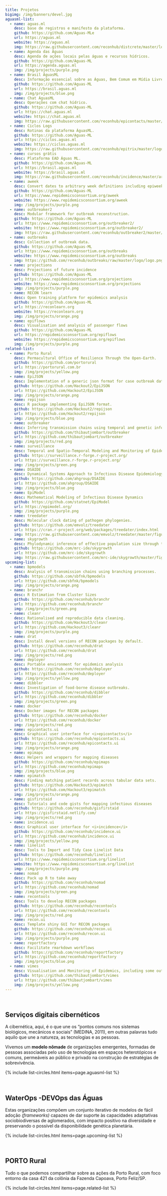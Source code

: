 ```yaml
---
title: Projetos
bigimg: /img/banners/devel.jpg
aguasml-list:
  - name: aguas.ml
    desc: base de registros e manifesto da plataforma.
    github: https://github.com/Aguas-MLe
    url: https://aguas.ml
    website: https://aguas.ml
    img: https://raw.githubusercontent.com/reconhub/distcrete/master/logo/logo.png
  - name: Agenda das Águas
    desc: Agenda de ações locais pelas águas e recursos hídricos.
    github: https://github.com/Aguas-ML
    url: https://agenda.aguas.ml
    img: /img/projects/purple.png
  - name: Brasil ÁguasML
    desc: Informação essencial sobre as Águas, Bem Comum em Mídia Livre
    github: https://github.com/Aguas-ML
    url: https://brasil.aguas.ml
    img: /img/projects/blue.png
  - name: Chat ÁguasML
    desc: Operações com chat hídrico.
    github: https://github.com/Aguas-ML
    url: https://chat.aguas.ml
    website: https://chat.aguas.ml
    img: https://raw.githubusercontent.com/reconhub/epicontacts/master/logo/logo.png
  - name: Ciclos Logs
    desc: Rotinas da plataforma ÁguasML.
    github: https://github.com/Aguas-ML
    url: https://ciclos.aguas.ml
    website: https://ciclos.aguas.ml
    img: https://raw.githubusercontent.com/reconhub/epitrix/master/logo/logo.png
  - name: cursos grátis
    desc: Plataforma EAD Águas ML.
    github: https://github.com/Aguas-ML
    url: https://brasil.aguas.ml
    website: https://brasil.aguas.ml
    img: https://raw.githubusercontent.com/reconhub/incidence/master/artwork/logo/logo.png
  - name: aweek
    desc: Convert dates to arbitrary week definitions including epiweek, isoweek, and more
    github: https://github.com/Aguas-ML
    url: https://www.repidemicsconsortium.org/aweek
    website: https://www.repidemicsconsortium.org/aweek
    img: /img/projects/purple.png
  - name: outbreaker2
    desc: Modular framework for outbreak reconstruction.
    github: https://github.com/Aguas-ML
    url: https://www.repidemicsconsortium.org/outbreaker2/
    website: https://www.repidemicsconsortium.org/outbreaker2/
    img: https://raw.githubusercontent.com/reconhub/outbreaker2/master/logo/logo.png
  - name: outbreaks
    desc: Collection of outbreak data.
    github: https://github.com/Aguas-ML
    url: https://www.repidemicsconsortium.org/outbreaks
    website: https://www.repidemicsconsortium.org/outbreaks
    img: https://github.com/reconhub/outbreaks/raw/master/logo/logo.png
  - name: projections
    desc: Projections of future incidence
    github: https://github.com/Aguas-ML
    url: https://www.repidemicsconsortium.org/projections
    website: https://www.repidemicsconsortium.org/projections
    img: /img/projects/purple.png
  - name: RECON learn
    desc: Open training platform for epidemics analysis
    github: https://github.com/Aguas-ML
    url: https://reconlearn.org
    website: https://reconlearn.org
    img: /img/projects/orange.png
  - name: epiflows
    desc: Visualisation and analysis of passenger flows
    github: https://github.com/Aguas-ML
    url: https://repidemicsconsortium.org/epiflows
    website: https://repidemicsconsortium.org/epiflows
    img: /img/projects/purple.png
related-list:
  - name: Porto Rural
    desc: Permacultural Office of Resilience Through the Open-Earth.
    github: https://github.com/portorural
    url: https://portorural.com.br
    img: /img/projects/yellow.png
  - name: EpiJSON
    desc: Implementation of a generic json format for case outbreak data.
    github: https://github.com/Hackout2/EpiJSON
    url: https://github.com/Hackout2/EpiJSON
    img: /img/projects/orange.png
  - name: repijson
    desc: R package implementing EpiJSON format.
    github: https://github.com/Hackout2/repijson
    url: https://github.com/Hackout2/repijson
    img: /img/projects/blue.png
  - name: outbreaker
    desc: Inferring transmission chains using temporal and genetic information.
    github: https://github.com/thibautjombart/outbreaker
    url: https://github.com/thibautjombart/outbreaker
    img: /img/projects/red.png
  - name: surveillance
    desc: Temporal and Spatio-Temporal Modeling and Monitoring of Epidemic Phenomena
    github: https://surveillance.r-forge.r-project.org/
    url: https://surveillance.r-forge.r-project.org/
    img: /img/projects/green.png
  - name: DSAIDE
    desc: Dynamical Systems Approach to Infectious Disease Epidemiology - a Shiny/R based teaching tool.
    github: https://github.com/ahgroup/DSAIDE
    url: https://github.com/ahgroup/DSAIDE
    img: /img/projects/blue.png
  - name: EpiModel
    desc: Mathematical Modeling of Infectious Disease Dynamics
    github: https://github.com/statnet/EpiModel
    url: https://epimodel.org/
    img: /img/projects/purple.png
  - name: treedater
    desc: Molecular clock dating of pathogen phylogenies. 
    github: https://github.com/emvolz/treedater
    url: https://cran.r-project.org/web/packages/treedater/index.html
    img: https://raw.githubusercontent.com/emvolz/treedater/master/figure/tdlogo.png
  - name: skygrowth
    desc: Phylodynamic inference of effective population size through time.
    github: https://github.com/mrc-ide/skygrowth
    url: https://github.com/mrc-ide/skygrowth
    img: https://raw.githubusercontent.com/mrc-ide/skygrowth/master/figure/sglogo.png
upcoming-list:
  - name: bpmodels
    desc: Analysis of transmission chains using branching processes.
    github: https://github.com/sbfnk/bpmodels
    url: https://github.com/sbfnk/bpmodels
    img: /img/projects/orange.png
  - name: branchr
    desc: R Estimation from Cluster Sizes
    github: https://github.com/reconhub/branchr
    url: https://github.com/reconhub/branchr
    img: /img/projects/green.png
  - name: cleanr
    desc: Rationalised and reproducible data cleaning.
    github: https://github.com/Hackout3/cleanr
    url: https://github.com/Hackout3/cleanr
    img: /img/projects/purple.png
  - name: drat
    desc: Install devel versions of RECON packages by default.
    github: https://github.com/reconhub/drat
    url: https://github.com/reconhub/drat
    img: /img/projects/red.png
  - name: deployer
    desc: Portable environment for epidemics analysis
    github: https://github.com/reconhub/deployer
    url: https://github.com/reconhub/deployer
    img: /img/projects/yellow.png
  - name: dibbler
    desc: Investigation of food-borne disease outbreaks.
    github: https://github.com/reconhub/dibbler
    url: https://github.com/reconhub/dibbler
    img: /img/projects/green.png
  - name: docker
    desc: Docker images for RECON packages
    github: https://github.com/reconhub/docker
    url: https://github.com/reconhub/docker
    img: /img/projects/red.png
  - name: epicontacts.ui
    desc: Graphical user interface for <i>epicontacts</i>
    github: https://github.com/reconhub/epicontacts.ui
    url: https://github.com/reconhub/epicontacts.ui
    img: /img/projects/orange.png
  - name: epimaps
    desc: Helpers and wrappers for mapping diseases
    github: https://github.com/reconhub/epimaps
    url: https://github.com/reconhub/epimaps
    img: /img/projects/blue.png
  - name: epimatch
    desc: Finding matching patient records across tabular data sets.
    github: https://github.com/Hackout3/epimatch
    url: https://github.com/Hackout3/epimatch
    img: /img/projects/orange.png
  - name: gisfirstaid
    desc: Tutorials and code gists for mapping infectious diseases
    github: https://github.com/reconhub/gisfirstaid 
    url: https://gisfirstaid.netlify.com/
    img: /img/projects/red.png
  - name: incidence.ui
    desc: Graphical user interface for <i>incidence</i>
    github: https://github.com/reconhub/incidence.ui
    url: https://github.com/reconhub/incidence.ui
    img: /img/projects/yellow.png
  - name: linelist
    desc: Tools to Import and Tidy Case Linelist Data
    github: https://github.com/reconhub/linelist
    url: https://www.repidemicsconsortium.org/linelist
    website: https://www.repidemicsconsortium.org/linelist
    img: /img/projects/purple.png
  - name: nomad
    desc: Pack up R to take away
    github: https://github.com/reconhub/nomad
    url: https://github.com/reconhub/nomad
    img: /img/projects/green.png
  - name: recontools
    desc: Tools to develop RECON packages
    github: https://github.com/reconhub/recontools
    url: https://github.com/reconhub/recontools
    img: /img/projects/red.png
  - name: recon.ui
    desc: Template shiny GUI for RECON packages
    github: https://github.com/reconhub/recon.ui
    url: https://github.com/reconhub/recon.ui
    img: /img/projects/purple.png
  - name: reportfactory
    desc: Facilitate rmarkdown workflows
    github: https://github.com/reconhub/reportfactory
    url: https://github.com/reconhub/reportfactory
    img: /img/projects/blue.png
  - name: vimes
    desc: Visualisation and Monitoring of Epidemics, including some outbreak detection algorithms.
    github: https://github.com/thibautjombart/vimes
    url: https://github.com/thibautjombart/vimes
    img: /img/projects/yellow.png
---
```




<br>

## Serviços digitais cibernéticos

A cibernética, aqui, é o que une os “pontos comuns nos sistemas biológicos, mecânicos e sociais” (MEDINA, 2011), em outras palavras tudo aquilo que une a natureza, as tecnologias e as pessoas.

Vivemos um **modelo nômade** de organizações emergentes, formadas de pessoas associadas pelo uso de tecnologias em espaços heterotópicos e comuns, permeáveis ao público e privado na construção de estratégias de sobrevivência. 

{% include list-circles.html items=page.aguasml-list %}




<br>

## WaterOps -DEVOps das Águas

Estas organizações compõem um conjunto iterativo de modelos de fácil adoção *(frameworks)* capazes de dar suporte às capacidades adaptativas sociobiodiversas de aglomerados, com impacto positivo na diversidade e preservando o possível da disponibilidade genética planetária.

{% include list-circles.html items=page.upcoming-list %}




<br>

## PORTO Rural

Tudo o que podemos compartilhar sobre as ações da Porto Rural, com foco entorno da casa 421 da colônia da Fazenda Capoava, Porto Feliz/SP.

{% include list-circles.html items=page.related-list %}
